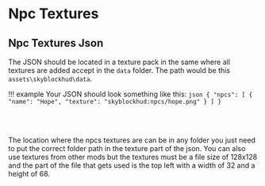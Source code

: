 # **Npc Textures**

## **Npc Textures Json**

The JSON should be located in a texture pack in the same where all textures are added accept in the `data` folder. The path would be this `assets\skyblockhud\data`.

!!! example
        Your JSON should look something like this:
        ```json
        {
            "npcs": [
                {
                    "name": "Hope",
                    "texture": "skyblockhud:npcs/hope.png"
                }
            ]
        }
        ```

<br>
<br>

The location where the npcs textures are can be in any folder you just need to put the correct folder path in the texture part of the json. You can also use textures from other mods but the textures must be a file size of 128x128 and the part of the file that gets used is the top left with a width of 32 and a height of 68. 
